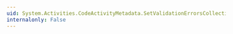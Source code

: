 ```yaml
---
uid: System.Activities.CodeActivityMetadata.SetValidationErrorsCollection(System.Collections.ObjectModel.Collection{System.Activities.Validation.ValidationError})
internalonly: False
---
```

